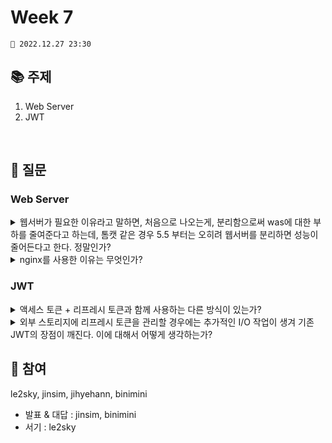 # Week 7

```
📅 2022.12.27 23:30
```

## 📚 주제

1. Web Server
2. JWT

<br/>

## 📝 질문

### Web Server

<details>
<summary>웹서버가 필요한 이유라고 말하면, 처음으로 나오는게, 분리함으로써 
was에 대한 부하를 줄여준다고 하는데, 톰캣 같은 경우 5.5 부터는 오히려 웹서버를 분리하면
성능이 줄어든다고 한다. 정말인가?</summary>
<div markdown="1">
   
<br/>
톰캣은 웹서버 역할을 할 수 있지만(기능 자체는 가능하지만),
웹 서버만의 장점을 제대로 살릴 수 없게 된다. (역방향 프록시 등)
  
</div>
</details>

<details>
<summary>nginx를 사용한 이유는 무엇인가?</summary>
<div markdown="1">
  <br/> 
  nginx가 성능이 좋았고, 리버스 프록시 기능만 사용했기 때문에 다른 웹서버를 사용할 이점이 없었다.
</div>
</details>

  
### JWT

<details>
<summary>액세스 토큰 + 리프레시 토큰과 함께 사용하는 다른 방식이 있는가?</summary>
<div markdown="1">
 
<br/>
슬라이딩 세션은 서비스를 자주 사용하는 사용자의 경우 만료 시간을 늘려주는 방식이다.
  
</div>
</details>

<details>
<summary>외부 스토리지에 리프레시 토큰을 관리할 경우에는 추가적인 I/O 작업이 생겨 기존 JWT의 장점이 깨진다. 이에 대해서 어떻게 생각하는가?</summary>
<div markdown="1">
 
<br/>

  
</div>
</details>


## 👥 참여

le2sky, jinsim, jihyehann, binimini

- 발표 & 대답 : jinsim, binimini
- 서기 : le2sky
